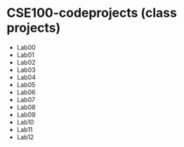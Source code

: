 # CSE100-codeprojects (class projects)
- Lab00
- Lab01
- Lab02
- Lab03
- Lab04
- Lab05
- Lab06
- Lab07
- Lab08
- Lab09
- Lab10
- Lab11
- Lab12
